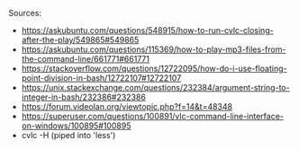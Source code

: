 Sources:
- https://askubuntu.com/questions/548915/how-to-run-cvlc-closing-after-the-play/549865#549865
- https://askubuntu.com/questions/115369/how-to-play-mp3-files-from-the-command-line/661771#661771
- https://stackoverflow.com/questions/12722095/how-do-i-use-floating-point-division-in-bash/12722107#12722107
- https://unix.stackexchange.com/questions/232384/argument-string-to-integer-in-bash/232386#232386
- https://forum.videolan.org/viewtopic.php?f=14&t=48348
- https://superuser.com/questions/100891/vlc-command-line-interface-on-windows/100895#100895
- cvlc -H (piped into 'less')


